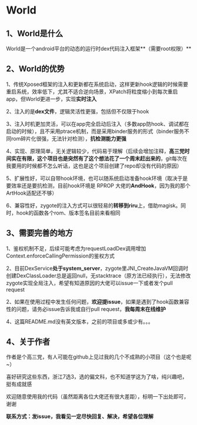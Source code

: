 # World

## 1、World是什么

World是一个android平台的动态的运行时dex代码注入框架**（需要root权限）**

## 2、World的优势

1、传统Xposed框架的注入和更新都在系统启动，这样更新hook逻辑的时候需要重启系统，效率低下，尤其不适合逆向场景，XPatch将粒度缩小到每次重启app，但World更进一步，实现**实时注入**

2、注入的是**dex文件**，逻辑灵活性更强，包括但不仅限于hook

3、注入时机更加灵活，可以在app完全启动后注入（多数app防hook、调试都在启动的时候），且不采用ptrace机制，而是采用binder服务的形式（binder服务不同rom碎片化很强，无法针对检测），**抗检测能力更强**

4、实现、原理简单，无关逻辑较少，代码易于理解（后续会增加注释，**高三党时间实在有限，这个项目也是突然有了这个想法花了一个周末赶出来的**，git每次在我要用的时候都不怎么听话，这也是这个项目创建了repo却没有代码的原因）

5、扩展性好，可以自带hook环境，也可以随系统启动准备hook环境（取决于是要效率还是要抗检测，目前hook环境是 RPROP 大佬的**AndHook**，因为我的那个ArtHook适配还不够）

6、兼容性好，zygote的注入方式可以很轻易的**转移到riru**上，借助magisk。同时，hook的函数各个rom、版本签名目前来看相同

## 3、需要完善的地方

1、鉴权机制不足，后续可能考虑为requestLoadDex调用增加Context.enforceCallingPermission的鉴权方式

2、目前DexService**处于system_server**，zygote里JNI_CreateJavaVM回调时创建DexClassLoader总是返回null，无stacktrace（原方法已经执行），无法修改zygote实现全局注入，希望有知道原因的大佬可以issue一下或者发个pull request

2、如果在使用过程中发生任何问题，**欢迎提issue**，如果是遇到了hook函数兼容性的问题，请务必issue告诉我或自行pull request，**我每周末在线维护**

4、这篇README.md没有英文版本，之前的项目或多或少有。。。

## 4、关于作者

作者是个高三党，有人可能在github上见过我的几个不成熟的小项目（这个也是呢~）

喜好研究这些东西，浙江7选3，选的偏文科，也不知道学这为了啥，纯兴趣吧，挺有成就感

欢迎随意使用我的代码（虽然距离各位大佬还有很大差距），标明一下出处即可，谢谢

**联系方式：发issue，我看见一定尽快回复、解决，希望各位理解**